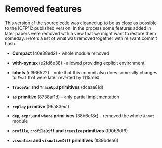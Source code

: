 Removed features
================

This version of the source code was cleaned up to be as close as possible to the
ICFP'12 published version.  In the process some features added in later papers
were removed with a view that we might want to restore them someday.  Here's a
list of what was removed together with relevant commit hash.

  * **Compact** (40e38ed2) - whole module removed

  * **with-syntax** (e2fd6e38) - allowed providing explicit environment

  * **labels** (cf666522) - note that this commit also does some silly changes
      to `Eval` that were later reverted by 1115a1e0

  * **`TraceVar` and `TraceUpd` primitives** (dcaaa81d)

  * **`as` primitive** (8738af1d) - only partial implementation

  * **`replay` primitive** (96a83ec1)

  * **`dep`, `expr`, and `where` primitives** (38b6ef8c) - removed the whole
      `Annot` module

  * **`profile`, `profileDiff` and `treesize` primitives** (f90b8df6)

  * **`visualize` and `visualizeDiff` primitives** (039bdea6)

